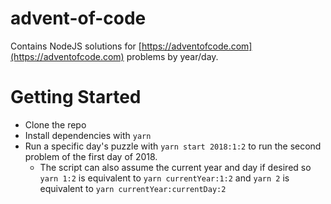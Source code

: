 # advent-of-code

Contains NodeJS solutions for [https://adventofcode.com](https://adventofcode.com) problems by year/day.

# Getting Started

- Clone the repo
- Install dependencies with `yarn`
- Run a specific day's puzzle with `yarn start 2018:1:2` to run the second problem of the first day of 2018.
  - The script can also assume the current year and day if desired so `yarn 1:2` is equivalent to `yarn currentYear:1:2` and `yarn 2` is equivalent to `yarn currentYear:currentDay:2`
